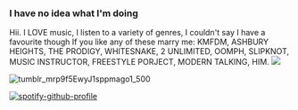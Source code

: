 ### I have no idea what I'm doing 
Hii. I LOVE music, I listen to a variety of genres, I couldn't say I have a favourite though 
If you like any of these marry me: KMFDM, ASHBURY HEIGHTS, THE PRODIGY, WHITESNAKE, 2 UNLIMITED, OOMPH, SLIPKNOT, MUSIC INSTRUCTOR, FREESTYLE PORJECT, MODERN TALKING, HIM.
![](https://komarev.com/ghpvc/?username=your-github-aalinus&style=for-the-badge&color=blueviolet&label=gang)

![tumblr_mrp9f5EwyJ1sppmago1_500](https://github.com/user-attachments/assets/258841bc-b4e8-43b1-bb6d-1ad86a4c83d8)





[![spotify-github-profile](https://spotify-github-profile.kittinanx.com/api/view?uid=1y1se75rczjdblikxczezpof9&cover_image=true&theme=default&show_offline=false&background_color=000000&interchange=false&bar_color=a507df&bar_color_cover=false)](https://spotify-github-profile.kittinanx.com/api/view?uid=1y1se75rczjdblikxczezpof9&redirect=true)
